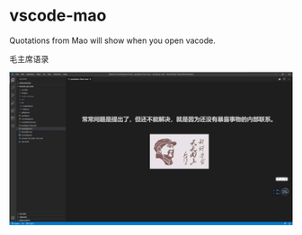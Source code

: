 # vscode-mao

Quotations from Mao will show when you open vacode.

毛主席语录

![image](./images/usage.png)